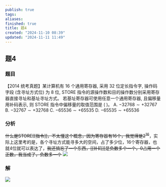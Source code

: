 ```yaml
---
publish: true
tags: 
aliases: 
finished: true
title: 题4
created: "2024-11-10 08:39"
updated: "2024-11-11 11:49"
---
```

## 题4
### 题目
【2014 统考真题】某计算机有 16 个通用寄存器, 采用 32 位定长指令字, 操作码字段 (含寻址方式位) 为 8 位, STORE 指令的源操作数和目的操作数分别采用寄存器直接寻址和基址寻址方式。
若基址寄存器可使用任意一个通用寄存器, 且偏移量用补码表示, 则 STORE 指令中偏移量的取值范围是 ( )。
A. $- {32768} \sim + {32767}$ 
B. $- {32767} \sim + {32768}$
C. $- {65536} \sim + {65535}$ 
D. $- {65535} \sim + {65536}$
### 分析
~~什么是STORE[[指令]]，不太懂这个概念，因为寄存器有16个，我觉得是$2^{16}$~~，实际上这里考的是，各个寻址方式能寻多大的空间，占了多少位，16个寄存器，也就4位就可以表达了，~~我还搞忘了一个东西，[[补码]]是负数多个一个，0占用一个正数，我当成了，负数多一个~~
![](https://img.hwenyi.live/202411111947010.webp)
### 解
![](https://img.hwenyi.live/202411111953454.webp)

